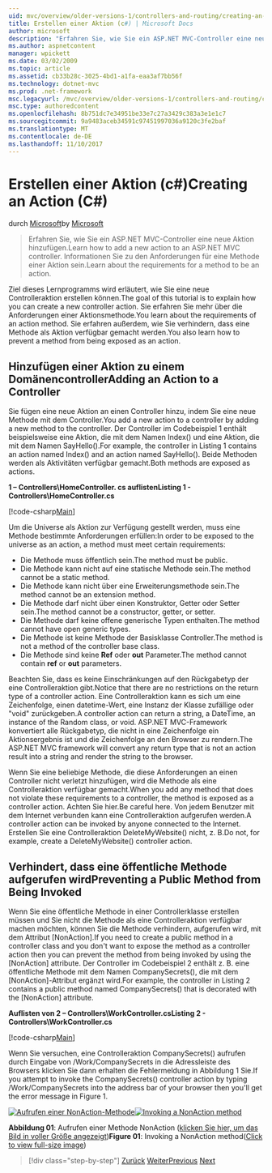 ```yaml
---
uid: mvc/overview/older-versions-1/controllers-and-routing/creating-an-action-cs
title: Erstellen einer Aktion (c#) | Microsoft Docs
author: microsoft
description: "Erfahren Sie, wie Sie ein ASP.NET MVC-Controller eine neue Aktion hinzufügen. Informationen Sie zu den Anforderungen für eine Methode einer Aktion sein."
ms.author: aspnetcontent
manager: wpickett
ms.date: 03/02/2009
ms.topic: article
ms.assetid: cb33b28c-3025-4bd1-a1fa-eaa3af7bb56f
ms.technology: dotnet-mvc
ms.prod: .net-framework
msc.legacyurl: /mvc/overview/older-versions-1/controllers-and-routing/creating-an-action-cs
msc.type: authoredcontent
ms.openlocfilehash: 8b751dc7e34951be33e7c27a3429c383a3e1e1c7
ms.sourcegitcommit: 9a9483aceb34591c97451997036a9120c3fe2baf
ms.translationtype: MT
ms.contentlocale: de-DE
ms.lasthandoff: 11/10/2017
---
```

<a name="creating-an-action-c"></a><span data-ttu-id="69ae8-104">Erstellen einer Aktion (c#)</span><span class="sxs-lookup"><span data-stu-id="69ae8-104">Creating an Action (C#)</span></span>
====================
<span data-ttu-id="69ae8-105">durch [Microsoft](https://github.com/microsoft)</span><span class="sxs-lookup"><span data-stu-id="69ae8-105">by [Microsoft](https://github.com/microsoft)</span></span>

> <span data-ttu-id="69ae8-106">Erfahren Sie, wie Sie ein ASP.NET MVC-Controller eine neue Aktion hinzufügen.</span><span class="sxs-lookup"><span data-stu-id="69ae8-106">Learn how to add a new action to an ASP.NET MVC controller.</span></span> <span data-ttu-id="69ae8-107">Informationen Sie zu den Anforderungen für eine Methode einer Aktion sein.</span><span class="sxs-lookup"><span data-stu-id="69ae8-107">Learn about the requirements for a method to be an action.</span></span>


<span data-ttu-id="69ae8-108">Ziel dieses Lernprogramms wird erläutert, wie Sie eine neue Controlleraktion erstellen können.</span><span class="sxs-lookup"><span data-stu-id="69ae8-108">The goal of this tutorial is to explain how you can create a new controller action.</span></span> <span data-ttu-id="69ae8-109">Sie erfahren Sie mehr über die Anforderungen einer Aktionsmethode.</span><span class="sxs-lookup"><span data-stu-id="69ae8-109">You learn about the requirements of an action method.</span></span> <span data-ttu-id="69ae8-110">Sie erfahren außerdem, wie Sie verhindern, dass eine Methode als Aktion verfügbar gemacht werden.</span><span class="sxs-lookup"><span data-stu-id="69ae8-110">You also learn how to prevent a method from being exposed as an action.</span></span>

## <a name="adding-an-action-to-a-controller"></a><span data-ttu-id="69ae8-111">Hinzufügen einer Aktion zu einem Domänencontroller</span><span class="sxs-lookup"><span data-stu-id="69ae8-111">Adding an Action to a Controller</span></span>

<span data-ttu-id="69ae8-112">Sie fügen eine neue Aktion an einen Controller hinzu, indem Sie eine neue Methode mit dem Controller.</span><span class="sxs-lookup"><span data-stu-id="69ae8-112">You add a new action to a controller by adding a new method to the controller.</span></span> <span data-ttu-id="69ae8-113">Der Controller im Codebeispiel 1 enthält beispielsweise eine Aktion, die mit dem Namen Index() und eine Aktion, die mit dem Namen SayHello().</span><span class="sxs-lookup"><span data-stu-id="69ae8-113">For example, the controller in Listing 1 contains an action named Index() and an action named SayHello().</span></span> <span data-ttu-id="69ae8-114">Beide Methoden werden als Aktivitäten verfügbar gemacht.</span><span class="sxs-lookup"><span data-stu-id="69ae8-114">Both methods are exposed as actions.</span></span>

<span data-ttu-id="69ae8-115">**1 – Controllers\HomeController. cs auflisten**</span><span class="sxs-lookup"><span data-stu-id="69ae8-115">**Listing 1 - Controllers\HomeController.cs**</span></span>

[!code-csharp[Main](creating-an-action-cs/samples/sample1.cs)]

<span data-ttu-id="69ae8-116">Um die Universe als Aktion zur Verfügung gestellt werden, muss eine Methode bestimmte Anforderungen erfüllen:</span><span class="sxs-lookup"><span data-stu-id="69ae8-116">In order to be exposed to the universe as an action, a method must meet certain requirements:</span></span>

- <span data-ttu-id="69ae8-117">Die Methode muss öffentlich sein.</span><span class="sxs-lookup"><span data-stu-id="69ae8-117">The method must be public.</span></span>
- <span data-ttu-id="69ae8-118">Die Methode kann nicht auf eine statische Methode sein.</span><span class="sxs-lookup"><span data-stu-id="69ae8-118">The method cannot be a static method.</span></span>
- <span data-ttu-id="69ae8-119">Die Methode kann nicht über eine Erweiterungsmethode sein.</span><span class="sxs-lookup"><span data-stu-id="69ae8-119">The method cannot be an extension method.</span></span>
- <span data-ttu-id="69ae8-120">Die Methode darf nicht über einen Konstruktor, Getter oder Setter sein.</span><span class="sxs-lookup"><span data-stu-id="69ae8-120">The method cannot be a constructor, getter, or setter.</span></span>
- <span data-ttu-id="69ae8-121">Die Methode darf keine offene generische Typen enthalten.</span><span class="sxs-lookup"><span data-stu-id="69ae8-121">The method cannot have open generic types.</span></span>
- <span data-ttu-id="69ae8-122">Die Methode ist keine Methode der Basisklasse Controller.</span><span class="sxs-lookup"><span data-stu-id="69ae8-122">The method is not a method of the controller base class.</span></span>
- <span data-ttu-id="69ae8-123">Die Methode sind keine **Ref** oder **out** Parameter.</span><span class="sxs-lookup"><span data-stu-id="69ae8-123">The method cannot contain **ref** or **out** parameters.</span></span>

<span data-ttu-id="69ae8-124">Beachten Sie, dass es keine Einschränkungen auf den Rückgabetyp der eine Controlleraktion gibt.</span><span class="sxs-lookup"><span data-stu-id="69ae8-124">Notice that there are no restrictions on the return type of a controller action.</span></span> <span data-ttu-id="69ae8-125">Eine Controlleraktion kann es sich um eine Zeichenfolge, einen datetime-Wert, eine Instanz der Klasse zufällige oder "void" zurückgeben.</span><span class="sxs-lookup"><span data-stu-id="69ae8-125">A controller action can return a string, a DateTime, an instance of the Random class, or void.</span></span> <span data-ttu-id="69ae8-126">ASP.NET MVC-Framework konvertiert alle Rückgabetyp, die nicht in eine Zeichenfolge ein Aktionsergebnis ist und die Zeichenfolge an den Browser zu rendern.</span><span class="sxs-lookup"><span data-stu-id="69ae8-126">The ASP.NET MVC framework will convert any return type that is not an action result into a string and render the string to the browser.</span></span>

<span data-ttu-id="69ae8-127">Wenn Sie eine beliebige Methode, die diese Anforderungen an einen Controller nicht verletzt hinzufügen, wird die Methode als eine Controlleraktion verfügbar gemacht.</span><span class="sxs-lookup"><span data-stu-id="69ae8-127">When you add any method that does not violate these requirements to a controller, the method is exposed as a controller action.</span></span> <span data-ttu-id="69ae8-128">Achten Sie hier.</span><span class="sxs-lookup"><span data-stu-id="69ae8-128">Be careful here.</span></span> <span data-ttu-id="69ae8-129">Von jedem Benutzer mit dem Internet verbunden kann eine Controlleraktion aufgerufen werden.</span><span class="sxs-lookup"><span data-stu-id="69ae8-129">A controller action can be invoked by anyone connected to the Internet.</span></span> <span data-ttu-id="69ae8-130">Erstellen Sie eine Controlleraktion DeleteMyWebsite() nicht, z. B.</span><span class="sxs-lookup"><span data-stu-id="69ae8-130">Do not, for example, create a DeleteMyWebsite() controller action.</span></span>

## <a name="preventing-a-public-method-from-being-invoked"></a><span data-ttu-id="69ae8-131">Verhindert, dass eine öffentliche Methode aufgerufen wird</span><span class="sxs-lookup"><span data-stu-id="69ae8-131">Preventing a Public Method from Being Invoked</span></span>

<span data-ttu-id="69ae8-132">Wenn Sie eine öffentliche Methode in einer Controllerklasse erstellen müssen und Sie nicht die Methode als eine Controlleraktion verfügbar machen möchten, können Sie die Methode verhindern, aufgerufen wird, mit dem Attribut [NonAction].</span><span class="sxs-lookup"><span data-stu-id="69ae8-132">If you need to create a public method in a controller class and you don't want to expose the method as a controller action then you can prevent the method from being invoked by using the [NonAction] attribute.</span></span> <span data-ttu-id="69ae8-133">Der Controller im Codebeispiel 2 enthält z. B. eine öffentliche Methode mit dem Namen CompanySecrets(), die mit dem [NonAction]-Attribut ergänzt wird.</span><span class="sxs-lookup"><span data-stu-id="69ae8-133">For example, the controller in Listing 2 contains a public method named CompanySecrets() that is decorated with the [NonAction] attribute.</span></span>

<span data-ttu-id="69ae8-134">**Auflisten von 2 – Controllers\WorkController.cs**</span><span class="sxs-lookup"><span data-stu-id="69ae8-134">**Listing 2 - Controllers\WorkController.cs**</span></span>

[!code-csharp[Main](creating-an-action-cs/samples/sample2.cs)]

<span data-ttu-id="69ae8-135">Wenn Sie versuchen, eine Controlleraktion CompanySecrets() aufrufen durch Eingabe von /Work/CompanySecrets in die Adressleiste des Browsers klicken Sie dann erhalten die Fehlermeldung in Abbildung 1 Sie.</span><span class="sxs-lookup"><span data-stu-id="69ae8-135">If you attempt to invoke the CompanySecrets() controller action by typing /Work/CompanySecrets into the address bar of your browser then you'll get the error message in Figure 1.</span></span>


<span data-ttu-id="69ae8-136">[![Aufrufen einer NonAction-Methode](creating-an-action-cs/_static/image1.jpg)](creating-an-action-cs/_static/image1.png)</span><span class="sxs-lookup"><span data-stu-id="69ae8-136">[![Invoking a NonAction method](creating-an-action-cs/_static/image1.jpg)](creating-an-action-cs/_static/image1.png)</span></span>

<span data-ttu-id="69ae8-137">**Abbildung 01**: Aufrufen einer Methode NonAction ([klicken Sie hier, um das Bild in voller Größe angezeigt](creating-an-action-cs/_static/image2.png))</span><span class="sxs-lookup"><span data-stu-id="69ae8-137">**Figure 01**: Invoking a NonAction method([Click to view full-size image](creating-an-action-cs/_static/image2.png))</span></span>

>[!div class="step-by-step"]
<span data-ttu-id="69ae8-138">[Zurück](creating-a-controller-cs.md)
[Weiter](asp-net-mvc-routing-overview-vb.md)</span><span class="sxs-lookup"><span data-stu-id="69ae8-138">[Previous](creating-a-controller-cs.md)
[Next](asp-net-mvc-routing-overview-vb.md)</span></span>
